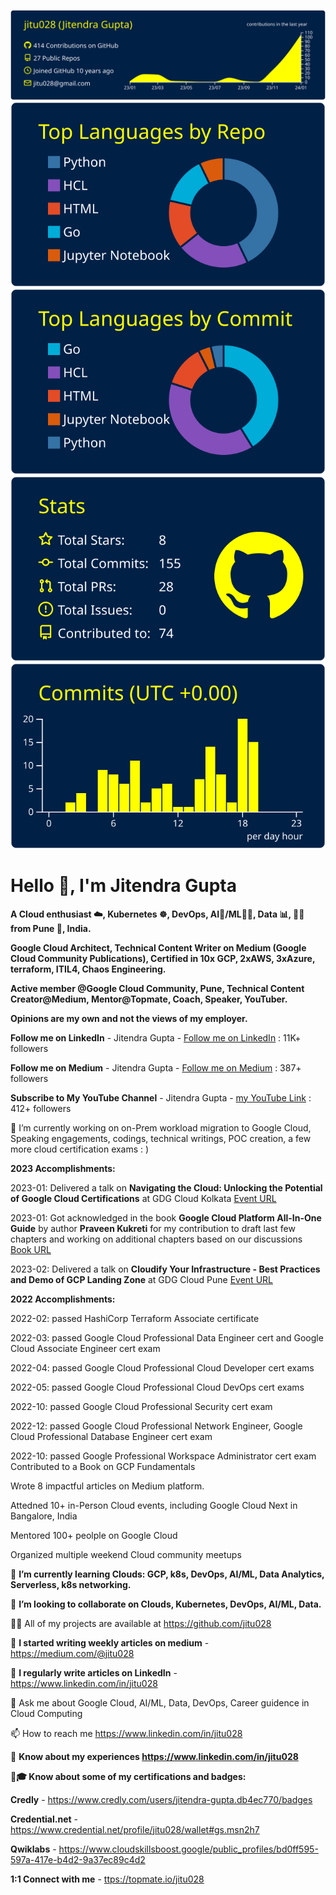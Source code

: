 [![](https://raw.githubusercontent.com/jitu028/thickduck/master/profile-summary-card-output/yeblu/0-profile-details.svg)](https://github.com/vn7n24fzkq/github-profile-summary-cards)
[![](https://raw.githubusercontent.com/jitu028/thickduck/master/profile-summary-card-output/yeblu/1-repos-per-language.svg)](https://github.com/vn7n24fzkq/github-profile-summary-cards) [![](https://raw.githubusercontent.com/jitu028/thickduck/master/profile-summary-card-output/yeblu/2-most-commit-language.svg)](https://github.com/vn7n24fzkq/github-profile-summary-cards)
[![](https://raw.githubusercontent.com/jitu028/thickduck/master/profile-summary-card-output/yeblu/3-stats.svg)](https://github.com/vn7n24fzkq/github-profile-summary-cards) [![](https://raw.githubusercontent.com/jitu028/thickduck/master/profile-summary-card-output/yeblu/4-productive-time.svg)](https://github.com/vn7n24fzkq/github-profile-summary-cards)

# Hello 👋, I'm Jitendra Gupta


**A Cloud enthusiast ☁️, Kubernetes ☸, DevOps, AI🧠/ML👨‍💻, Data 📊, 👨‍🔧 from Pune 🌉, India.**

**Google Cloud Architect, Technical Content Writer on Medium (Google Cloud Community Publications), Certified in 10x GCP, 2xAWS, 3xAzure, terraform, ITIL4, Chaos Engineering.**

**Active member @Google Cloud Community, Pune, Technical Content Creator@Medium, Mentor@Topmate, Coach, Speaker, YouTuber.**

**Opinions are my own and not the views of my employer.**


**Follow me on LinkedIn** - Jitendra Gupta - [Follow me on LinkedIn](https://www.linkedin.com/in/jitu028/) : 11K+ followers

**Follow me on Medium** - Jitendra Gupta - [Follow me on Medium](https://medium.com/@jitu028/) : 387+ followers

**Subscribe to My YouTube Channel** - Jitendra Gupta - [my YouTube Link](https://www.youtube.com/@googlecloudarchitect/) : 412+ followers

🔭 I’m currently working on on-Prem workload migration to Google Cloud, Speaking engagements, codings, technical writings, POC creation, a few more cloud certification exams : )




**2023 Accomplishments:**

2023-01: Delivered a talk on **Navigating the Cloud: Unlocking the Potential of Google Cloud Certifications** at GDG Cloud Kolkata [Event URL](https://gdg.community.dev/events/details/google-gdg-cloud-kolkata-presents-jan-meet-career-in-cloud/)

2023-01: Got acknowledged in the book **Google Cloud Platform All-In-One Guide** by author **Praveen Kukreti** for my contribution to draft last few chapters and working on additional chapters based on our discussions [Book URL](https://www.amazon.in/Google-Cloud-Platform-All-Guide/dp/9355513321/ref=sr_1_1?keywords=google+cloud+all+in+one+guide&qid=1678041062&sprefix=google+cloud+all+in+one%2Caps%2C191&sr=8-1/)

2023-02: Delivered a talk on **Cloudify Your Infrastructure - Best Practices and Demo of GCP Landing Zone** at GDG Cloud Pune [Event URL](https://gdg.community.dev/events/details/google-gdg-cloud-pune-presents-road-to-google-developers-certification-google-cloud/)




**2022 Accomplishments:**

2022-02: passed  HashiCorp Terraform Associate certificate 

2022-03: passed Google Cloud Professional Data Engineer cert and Google Cloud Associate Engineer cert exam 

2022-04: passed Google Cloud Professional Cloud Developer cert exams

2022-05: passed Google Cloud Professional Cloud DevOps cert exams

2022-10: passed Google Cloud Professional Security cert exam

2022-12: passed Google Cloud Professional Network Engineer, Google Cloud Professional Database Engineer cert exam

2022-10: passed Google Professional Workspace Administrator cert exam
Contributed to a Book on GCP Fundamentals

Wrote 8 impactful articles on Medium platform.

Attedned 10+ in-Person Cloud events, including Google Cloud Next in Bangalore, India

Mentored 100+ peolple on Google Cloud

Organized multiple weekend Cloud community meetups 


🌱 **I’m currently learning Clouds: GCP, k8s, DevOps, AI/ML, Data Analytics, Serverless, k8s networking.**

👯 **I’m looking to collaborate on Clouds, Kubernetes, DevOps, AI/ML, Data.**

👨‍💻 All of my projects are available at https://github.com/jitu028

📝 **I started writing weekly articles on medium** - https://medium.com/@jitu028

📝 **I regularly write articles on LinkedIn** - https://www.linkedin.com/in/jitu028

💬 Ask me about Google Cloud, AI/ML, Data, DevOps, Career guidence in Cloud Computing

📫 How to reach me https://www.linkedin.com/in/jitu028



📄 **Know about my experiences https://www.linkedin.com/in/jitu028**

🧑‍**🎓 Know about some of my certifications and badges:**

**Credly** - https://www.credly.com/users/jitendra-gupta.db4ec770/badges

**Credential.net** - https://www.credential.net/profile/jitu028/wallet#gs.msn2h7

**Qwiklabs** - https://www.cloudskillsboost.google/public_profiles/bd0ff595-597a-417e-b4d2-9a37ec89c4d2


**1:1 Connect with me** - [ttps://topmate.io/jitu028](https://topmate.io/jitu028)
